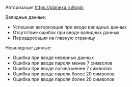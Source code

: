 Авторизация
https://planexa.ru/login

Валидные данные:
 * Успешная авторизация при вводе валидных данных
 * Отсутствие ошибок при вводе валидных данных
 * Переадресация на главную страницу

Невалидные данные:
 * Ошибка при вводе неверных данных
 * Ошибка при вводе пароля менее 7 символов
 * Ошибка при вводе логина менее 7 символов
 * Ошибка при вводе пароля более 20 символов
 * Ошибка при вводе пароля более 20 символов
 